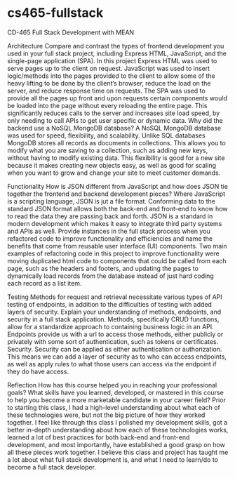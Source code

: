 # cs465-fullstack
CD-465 Full Stack Development with MEAN


Architecture
  Compare and contrast the types of frontend development you used in your full stack project, including Express HTML, JavaScript, and the single-page application (SPA).
    In this project Express HTML was used to serve pages up to the client on request.  JavaScript was used to insert logic/methods into the pages provided to the client to allow     some of the heavy lifting to be done by the client’s browser, reduce the load on the server, and reduce response time on requests. The SPA was used to provide all the pages     up front and upon requests certain components would be loaded into the page without every reloading the entire page. This significantly reduces calls to the server and
    increases site load speed, by only needing to call APIs to get user specific or dynamic data.
  Why did the backend use a NoSQL MongoDB database?
   	A NoSQL MongoDB database was used for speed, flexibility, and scalability. Unlike SQL databases MongoDB stores all records as documents in collections. This allows you to
    modify what you are saving to a collection, such as adding new keys, without having to modify existing data. This flexibility is good for a new site because it makes
    creating new objects easy, as well as good for scaling when you want to grow and change your site to meet customer demands. 
  
Functionality
  How is JSON different from JavaScript and how does JSON tie together the frontend and backend development pieces?
    Where JavaScript is a scripting language, JSON is jut a file format. Conforming data to the standard JSON format allows both the back-end and front-end to know how to read 
    the data they are passing back and forth. JSON is a standard in modern development which makes it easy to integrate third party systems and APIs as well.
  Provide instances in the full stack process when you refactored code to improve functionality and efficiencies and name the benefits that come from reusable user interface (UI) components.
    Two main examples of refactoring code in this project to improve functionality were moving duplicated html code to components that could be called from each page, such as 
    the headers and footers, and updating the pages to dynamically load records from the database instead of just hard coding each record as a list item.

Testing
  Methods for request and retrieval necessitate various types of API testing of endpoints, in addition to the difficulties of testing with added layers of security. Explain your   understanding of methods, endpoints, and security in a full stack application.
    Methods, specifically CRUD functions, allow for a standardize approach to containing business logic in an API. Endpoints provide us with a url to access those methods, 
    either publicly or privately with some sort of authentication, such as tokens or certificates. Security. Security can be applied as either authentication or authorization. 
    This means we can add a layer of security as to who can access endpoints, as well as apply rules to what those users can access via the endpoint if they do have access.

Reflection
  How has this course helped you in reaching your professional goals? What skills have you learned, developed, or mastered in this course to help you become a more marketable 
  candidate in your career field?
    Prior to starting this class, I had a high-level understanding about what each of these technologies were, but not the big picture of how they worked together. I feel like 
    through this class I polished my development skills, got a better in-depth understanding about how each of these technologies works, learned a lot of best practices for both 
    back-end and front-end development, and most importantly, have established a good grasp on how all these pieces work together. I believe this class and project has taught me 
    a lot about what full stack development is, and what I need to learn/do to become a full stack developer.
